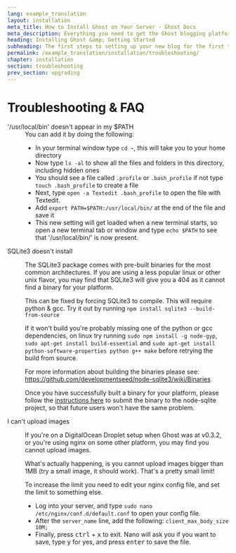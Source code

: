 ```yaml
---
lang: example_translation
layout: installation
meta_title: How to Install Ghost on Your Server - Ghost Docs
meta_description: Everything you need to get the Ghost blogging platform up and running on your local or remote environement.
heading: Installing Ghost &amp; Getting Started
subheading: The first steps to setting up your new blog for the first time.
permalink: /example_translation/installation/troubleshooting/
chapter: installation
section: troubleshooting
prev_section: upgrading
---
```



# Troubleshooting & FAQ <a id="troubleshooting"></a>

<dl>
    <dt id="export-path">'/usr/local/bin' doesn't appear in my $PATH</dt>
    <dd>You can add it by doing the following:
        <ul>
            <li>In your terminal window type <code>cd ~</code>, this will take you to your home directory</li>
            <li>Now type <code>ls -al</code> to show all the files and folders in this directory, including hidden ones</li>
            <li>You should see a file called <code class="path">.profile</code> or <code class="path">.bash_profile</code> if not type <code>touch .bash_profile</code> to create a file</li>
            <li>Next, type <code>open -a Textedit .bash_profile</code> to open the file with Textedit.</li>
            <li>Add <code>export PATH=$PATH:/usr/local/bin/</code> at the end of the file and save it</li>
            <li>This new setting will get loaded when a new terminal starts, so open a new terminal tab or window and type <code>echo $PATH</code> to see that '/usr/local/bin/' is now present.</li>
        </ul>
    </dd>
    <dt id="sqlite3-errors">SQLite3 doesn't install</dt>
    <dd>
        <p>The SQLite3 package comes with pre-built binaries for the most common architectures. If you are using a less popular linux or other unix flavor, you may find that SQLite3 will give you a 404 as it cannot find a binary for your platform.</p>
        <p>This can be fixed by forcing SQLite3 to compile. This will require python & gcc. Try it out by running <code>npm install sqlite3 --build-from-source</code></p>
        <p>If it won't build you're probably missing one of the python or gcc dependencies, on linux try running <code>sudo npm install -g node-gyp</code>, <code>sudo apt-get install build-essential</code> and <code>sudo apt-get install python-software-properties python g++ make</code> before retrying the build from source.</p>
        <p>For more information about building the binaries please see: <a href="https://github.com/developmentseed/node-sqlite3/wiki/Binaries">https://github.com/developmentseed/node-sqlite3/wiki/Binaries</a></p>
        <p>Once you have successfully built a binary for your platform, please follow the <a href="https://github.com/developmentseed/node-sqlite3/wiki/Binaries#creating-new-binaries">instructions here</a> to submit the binary to the node-sqlite project, so that future users won't have the same problem.</p>
    </dd>
    <dt id="image-uploads">I can't upload images</dt>
    <dd>
        <p>If you're on a DigitalOcean Droplet setup when Ghost was at v0.3.2, or you're using nginx on some other platform, you may find you cannot upload images.</p>
        <p>What's actually happening, is you cannot upload images bigger than 1MB (try a small image, it should work). That's a pretty small limit!</p>
        <p>To increase the limit you need to edit your nginx config file, and set the limit to something else.</p>
        <ul>
            <li>Log into your server, and type <code>sudo nano /etc/nginx/conf.d/default.conf</code> to open your config file.</li>
            <li>After the <code>server_name</code> line, add the following: <code>client_max_body_size 10M;</code></li>
            <li>Finally, press <kbd>ctrl</kbd> + <kbd>x</kbd> to exit. Nano will ask you if you want to save, type <kbd>y</kbd> for yes, and press <kbd>enter</kbd> to save the file.</li>
        </ul>
    </dd>
</dl>

